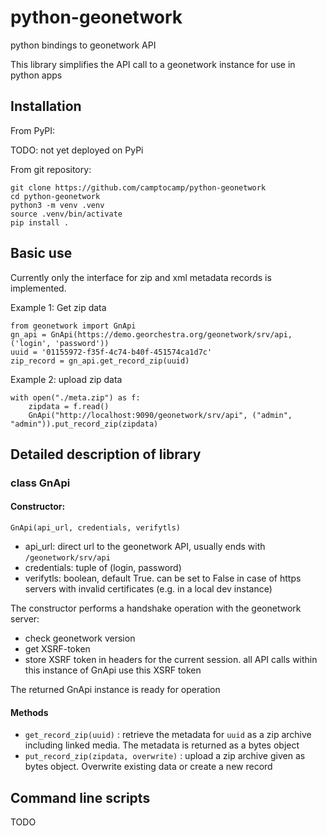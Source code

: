 # python-geonetwork
python bindings to geonetwork API

This library simplifies the API call to a geonetwork instance for use in python apps

## Installation

From PyPI:

TODO: not yet deployed on PyPi


From git repository:

```
git clone https://github.com/camptocamp/python-geonetwork
cd python-geonetwork
python3 -m venv .venv
source .venv/bin/activate
pip install .
```

## Basic use

Currently only the interface for zip and xml metadata records is implemented.

Example 1: Get zip data

```
from geonetwork import GnApi
gn_api = GnApi(https://demo.georchestra.org/geonetwork/srv/api, ('login', 'password'))
uuid = '01155972-f35f-4c74-b40f-451574ca1d7c'
zip_record = gn_api.get_record_zip(uuid)
```

Example 2: upload zip data

```
with open("./meta.zip") as f:
    zipdata = f.read()
    GnApi("http://localhost:9090/geonetwork/srv/api", ("admin", "admin")).put_record_zip(zipdata)
```

## Detailed description of library

### class GnApi

#### Constructor:

```
GnApi(api_url, credentials, verifytls)
```

- api_url: direct url to the geonetwork API, usually ends with `/geonetwork/srv/api`
- credentials: tuple of (login, password)
- verifytls: boolean, default True. can be set to False in case of https servers with invalid certificates (e.g. in a local dev instance)

The constructor performs a handshake operation with the geonetwork server:
- check geonetwork version
- get XSRF-token
- store XSRF token in headers for the current session. all API calls within this instance of GnApi use this XSRF token

The returned GnApi instance is ready for operation

#### Methods

- `get_record_zip(uuid)` : retrieve the metadata for `uuid` as a zip archive including linked media. The metadata is returned as a bytes object
- `put_record_zip(zipdata, overwrite)` : upload a zip archive given as bytes object. Overwrite existing data or create a new record


## Command line scripts

TODO
